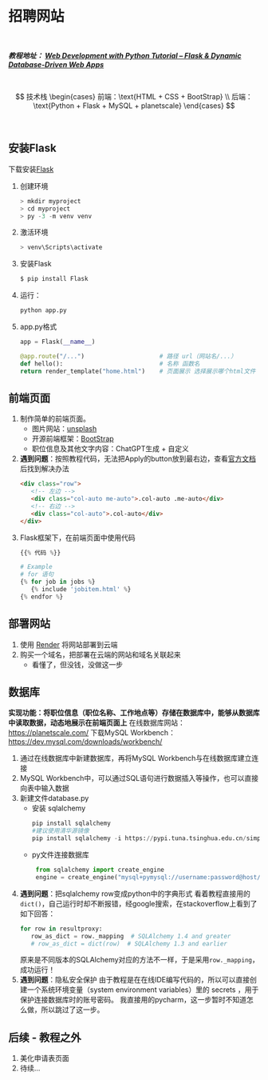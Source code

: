 # 招聘网站

<br>

***教程地址： [Web Development with Python Tutorial – Flask & Dynamic Database-Driven Web Apps](https://www.youtube.com/watch?v=yBDHkveJUf4&t=2217s)***

<br>

$$ 
   技术栈
   \begin{cases}
      前端：\text{HTML + CSS + BootStrap} \\
      后端：\text{Python + Flask + MySQL + planetscale}
   \end{cases}
$$

<br>

## 安装Flask
下载安装[Flask](https://flask.palletsprojects.com/en/2.2.x/installation/)
1. 创建环境
    ```python
    > mkdir myproject
    > cd myproject
    > py -3 -m venv venv
    ```
2. 激活环境
   ```python
   > venv\Scripts\activate
   ```
3. 安装Flask
   ```python
   $ pip install Flask
   ```
4. 运行：
   ```python
   python app.py
   ```
5. app<span>.py格式
   ```python
   app = Flask(__name__)

   @app.route("/...")                     # 路径 url（网站名/...）
   def hello():                           # 名称 函数名
   return render_template("home.html")    # 页面展示 选择展示哪个html文件
   ```

## 前端页面
   1. 制作简单的前端页面。
      - 图片网站：[unsplash](https://unsplash.com/)
      - 开源前端框架：[BootStrap](https://getbootstrap.com/docs/5.2/getting-started/introduction/)
      - 职位信息及其他文字内容：ChatGPT生成 + 自定义
   2. **遇到问题**：按照教程代码，无法把Apply的button放到最右边，查看[官方文档](https://getbootstrap.com/docs/5.3/layout/columns/#how-they-work)后找到解决办法
      ```html
      <div class="row">
         <!-- 左边 -->
         <div class="col-auto me-auto">.col-auto .me-auto</div>
         <!-- 右边 -->
         <div class="col-auto">.col-auto</div>
      </div>
      ```
   3. Flask框架下，在前端页面中使用代码
      ```python
      {{% 代码 %}}

      # Example
      # for 语句
      {% for job in jobs %}
         {% include 'jobitem.html' %}
      {% endfor %}
      ```
## 部署网站
   1. 使用 [Render](https://render.com/) 将网站部署到云端
   2. 购买一个域名，把部署在云端的网站和域名关联起来
      - 看懂了，但没钱，没做这一步
## 数据库
<b>实现功能：将职位信息（职位名称、工作地点等）存储在数据库中，能够从数据库中读取数据，动态地展示在前端页面上</b>
在线数据库网站：https://planetscale.com/
下载MySQL Workbench：https://dev.mysql.com/downloads/workbench/
1. 通过在线数据库中新建数据库，再将MySQL Workbench与在线数据库建立连接
2. MySQL Workbench中，可以通过SQL语句进行数据插入等操作，也可以直接向表中输入数据
3. 新建文件database.py
   - 安装 sqlalchemy 
     ```python
     pip install sqlalchemy 
     #建议使用清华源镜像
     pip install sqlalchemy -i https://pypi.tuna.tsinghua.edu.cn/simple 
     ```
   - py文件连接数据库
     ```python
      from sqlalchemy import create_engine
      engine = create_engine("mysql+pymysql://username:password@host/database?charset=utf8mb4")
     ```
4. **遇到问题**：把sqlalchemy row变成python中的字典形式
   看着教程直接用的```dict()```，自己运行时却不断报错，经google搜索，在stackoverflow上看到了如下回答：
   ```python
   for row in resultproxy:
      row_as_dict = row._mapping  # SQLAlchemy 1.4 and greater
      # row_as_dict = dict(row)  # SQLAlchemy 1.3 and earlier
   ```
   原来是不同版本的SQLAlchemy对应的方法不一样，于是采用```row._mapping```，成功运行！
5. **遇到问题**：隐私安全保护
   由于教程是在在线IDE编写代码的，所以可以直接创建一个系统环境变量（system environment variables）里的 secrets ，用于保护连接数据库时的账号密码。
   我直接用的pycharm，这一步暂时不知道怎么做，所以跳过了这一步。
## 后续 - 教程之外
1. 美化申请表页面
2. 待续...